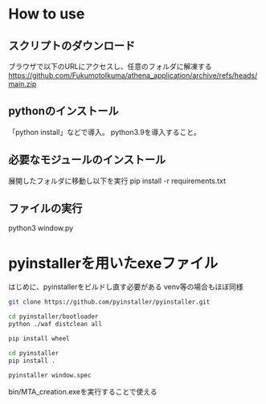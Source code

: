 # How to use

## スクリプトのダウンロード
ブラウザで以下のURLにアクセスし、任意のフォルダに解凍する
https://github.com/FukumotoIkuma/athena_application/archive/refs/heads/main.zip


## pythonのインストール
「python install」などで導入。
python3.9を導入すること。

## 必要なモジュールのインストール
展開したフォルダに移動し以下を実行
pip install -r requirements.txt

## ファイルの実行
python3 window.py



# pyinstallerを用いたexeファイル

はじめに、pyinstallerをビルドし直す必要がある
venv等の場合もほぼ同様

```bash
git clone https://github.com/pyinstaller/pyinstaller.git

cd pyinstaller/bootloader
python ./waf distclean all

pip install wheel

cd pyinstaller
pip install .

```

```bash
pyinstaller window.spec
```

bin/MTA_creation.exeを実行することで使える